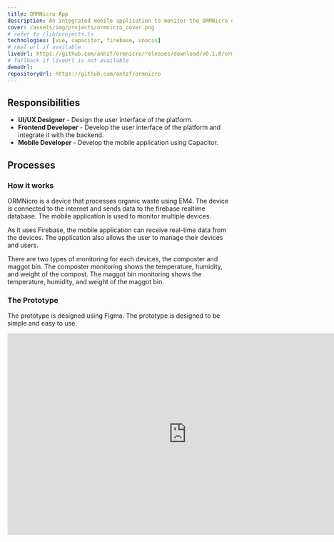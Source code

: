 ```yaml
---
title: ORMNicro App
description: An integrated mobile application to monitor the ORMNicro devices. Featuring real-time data monitoring, device management, and user management. The ORMNicro itself is a organic waste processing equipment using EM4 to use household waste.
cover: /assets/img/projects/ormnicro_cover.png
# refer to /lib/projects.ts
technologies: [vue, capacitor, firebase, unocss]
# real url if available
liveUrl: https://github.com/anhzf/ormnicro/releases/download/v0.1.0/ormnicro-dist-v0.1.apk
# fallback if liveUrl is not available
demoUrl: 
repositoryUrl: https://github.com/anhzf/ormnicro
---
```


## Responsibilities
- **UI/UX Designer** - Design the user interface of the platform.
- **Frontend Developer** - Develop the user interface of the platform and integrate it with the backend.
- **Mobile Developer** - Develop the mobile application using Capacitor.

## Processes

### How it works
ORMNicro is a device that processes organic waste using EM4. The device is connected to the internet and sends data to the firebase realtime database. The mobile application is used to monitor multiple devices.

As it uses Firebase, the mobile application can receive real-time data from the devices. The application also allows the user to manage their devices and users.

There are two types of monitoring for each devices, the composter and maggot bin. The composter monitoring shows the temperature, humidity, and weight of the compost. The maggot bin monitoring shows the temperature, humidity, and weight of the maggot bin.

### The Prototype
The prototype is designed using Figma. The prototype is designed to be simple and easy to use.
<iframe style="border: 1px solid rgba(0, 0, 0, 0.1);" width="800" height="450" loading="lazy" class="overflowing" data-scroll data-scroll-speed="1" data-scroll-delay="0.05" src="https://www.figma.com/embed?embed_host=share&url=https%3A%2F%2Fwww.figma.com%2Fproto%2FPHCqd68Bg4JAPVoLGEHuJ4%2FORMNicro%252FUI%3Fpage-id%3D774%253A1452%26node-id%3D789-2340%26viewport%3D498%252C657%252C0.32%26t%3DVKtcaDHQJVNOQy5G-1%26scaling%3Dscale-down%26content-scaling%3Dfixed%26starting-point-node-id%3D789%253A2340" allowfullscreen></iframe>
